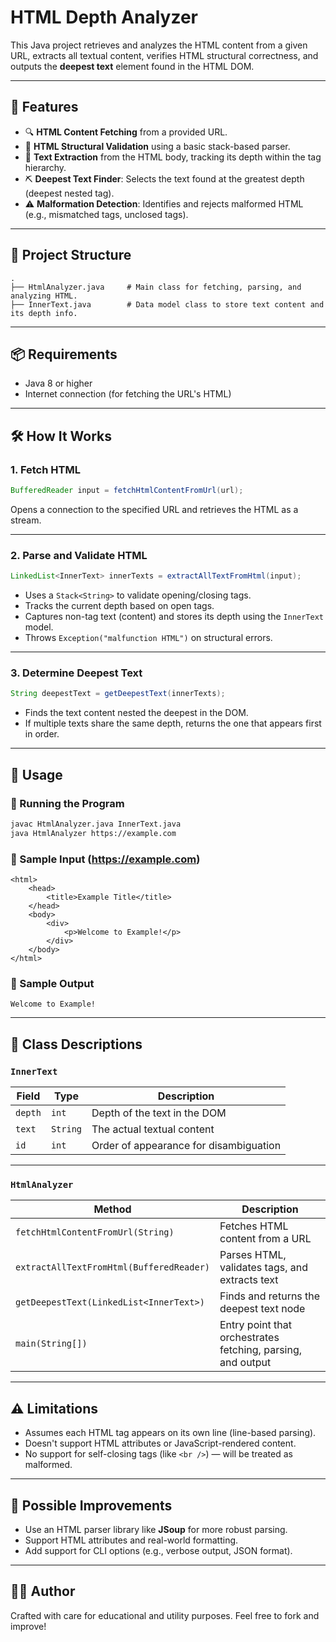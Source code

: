 # HTML Depth Analyzer

This Java project retrieves and analyzes the HTML content from a given URL, extracts all textual content, verifies HTML structural correctness, and outputs the **deepest text** element found in the HTML DOM.

---

## 🧠 Features

- 🔍 **HTML Content Fetching** from a provided URL.
- 🧱 **HTML Structural Validation** using a basic stack-based parser.
- 📝 **Text Extraction** from the HTML body, tracking its depth within the tag hierarchy.
- ⛏️ **Deepest Text Finder**: Selects the text found at the greatest depth (deepest nested tag).
- ⚠️ **Malformation Detection**: Identifies and rejects malformed HTML (e.g., mismatched tags, unclosed tags).

---

## 📁 Project Structure

```
.
├── HtmlAnalyzer.java     # Main class for fetching, parsing, and analyzing HTML.
├── InnerText.java        # Data model class to store text content and its depth info.
```

---

## 📦 Requirements

- Java 8 or higher
- Internet connection (for fetching the URL's HTML)

---

## 🛠️ How It Works

### 1. **Fetch HTML**

```java
BufferedReader input = fetchHtmlContentFromUrl(url);
```
Opens a connection to the specified URL and retrieves the HTML as a stream.

---

### 2. **Parse and Validate HTML**

```java
LinkedList<InnerText> innerTexts = extractAllTextFromHtml(input);
```

- Uses a `Stack<String>` to validate opening/closing tags.
- Tracks the current depth based on open tags.
- Captures non-tag text (content) and stores its depth using the `InnerText` model.
- Throws `Exception("malfunction HTML")` on structural errors.

---

### 3. **Determine Deepest Text**

```java
String deepestText = getDeepestText(innerTexts);
```

- Finds the text content nested the deepest in the DOM.
- If multiple texts share the same depth, returns the one that appears first in order.

---

## 🚀 Usage

### 🧪 Running the Program

```bash
javac HtmlAnalyzer.java InnerText.java
java HtmlAnalyzer https://example.com
```
### 🔄 Sample Input (https://example.com)
```
<html>
	<head>
		<title>Example Title</title>
	</head>
	<body>
		<div>
			<p>Welcome to Example!</p>
		</div>
	</body>
</html>
```
### 🔄 Sample Output

```
Welcome to Example!
```
---

## 📄 Class Descriptions

### `InnerText`

| Field   | Type   | Description                           |
|---------|--------|---------------------------------------|
| `depth` | `int`  | Depth of the text in the DOM          |
| `text`  | `String` | The actual textual content            |
| `id`    | `int`  | Order of appearance for disambiguation |

---

### `HtmlAnalyzer`

| Method | Description |
|--------|-------------|
| `fetchHtmlContentFromUrl(String)` | Fetches HTML content from a URL |
| `extractAllTextFromHtml(BufferedReader)` | Parses HTML, validates tags, and extracts text |
| `getDeepestText(LinkedList<InnerText>)` | Finds and returns the deepest text node |
| `main(String[])` | Entry point that orchestrates fetching, parsing, and output |

---

## ⚠️ Limitations

- Assumes each HTML tag appears on its own line (line-based parsing).
- Doesn't support HTML attributes or JavaScript-rendered content.
- No support for self-closing tags (like `<br />`) — will be treated as malformed.

---

## 📌 Possible Improvements

- Use an HTML parser library like **JSoup** for more robust parsing.
- Support HTML attributes and real-world formatting.
- Add support for CLI options (e.g., verbose output, JSON format).

---

## 👨‍💻 Author

Crafted with care for educational and utility purposes. Feel free to fork and improve!
